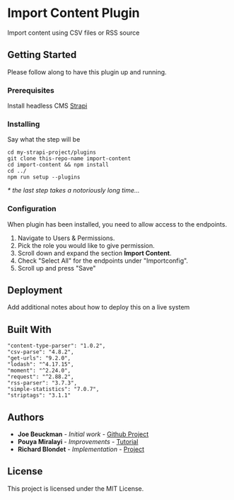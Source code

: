 # Import Content Plugin

Import content using CSV files or RSS source

## Getting Started

Please follow along to have this plugin up and running.

### Prerequisites

Install headless CMS [Strapi](https://strapi.io/) 


### Installing


Say what the step will be

```
cd my-strapi-project/plugins
git clone this-repo-name import-content
cd import-content && npm install
cd ../
npm run setup --plugins
```

_\* the last step takes a notoriously long time..._

### Configuration

When plugin has been installed, you need to allow access to the endpoints.

1.  Navigate to Users & Permissions.
2.  Pick the role you would like to give permission.
3.  Scroll down and expand the section **Import Content**.
4.  Check "Select All" for the endpoints under "Importconfig".
5.  Scroll up and press "Save"


## Deployment

Add additional notes about how to deploy this on a live system

## Built With
```
"content-type-parser": "1.0.2",
"csv-parse": "4.8.2",
"get-urls": "9.2.0",
"lodash": "^4.17.15",
"moment": "^2.24.0",
"request": "^2.88.2",
"rss-parser": "3.7.3",
"simple-statistics": "7.0.7",
"striptags": "3.1.1"
```

## Authors

* **Joe Beuckman** - *Initial work* - [Github Project](https://github.com/jbeuckm/strapi-plugin-import-content)
* **Pouya Miralayi** - *Improvements* - [Tutorial](https://strapi.io/blog/how-to-create-your-own-plugin-part-1-4)
* **Richard Blondet** - *Implementation* - [Project](https://github.com/richardblondet/candidatord)

## License

This project is licensed under the MIT License.
